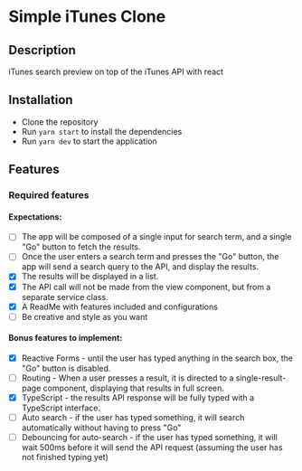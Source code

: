 # Simple iTunes Clone

## Description
iTunes search preview on top of the iTunes API with react

## Installation
- Clone the repository
- Run `yarn start` to install the dependencies
- Run `yarn dev` to start the application

## Features

### Required features

#### Expectations:
- [ ] The app will be composed of a single input for search term, and a single "Go" button to fetch the results.
- [ ] Once the user enters a search term and presses the "Go" button, the app will send a search query to the API, and display the results.
- [x] The results will be displayed in a list.
- [x] The API call will not be made from the view component, but from a separate service class.
- [x] A ReadMe with features included and configurations
- [ ] Be creative and style as you want

#### Bonus features to implement:
- [x] Reactive Forms - until the user has typed anything in the search box, the "Go" button is disabled.
- [ ] Routing - When a user presses a result, it is directed to a single-result-page component, displaying that results in full screen.
- [x] TypeScript - the results API response will be fully typed with a TypeScript interface.
- [ ] Auto search - if the user has typed something, it will search automatically without having to press "Go"
- [ ] Debouncing for auto-search - if the user has typed something, it will wait 500ms before it will send the API request (assuming the user has not finished typing yet)
